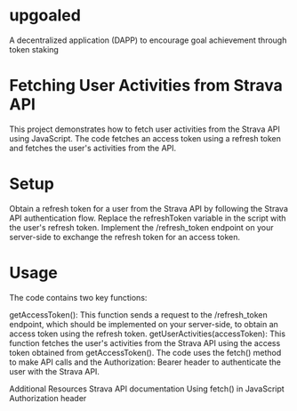 # upgoaled
A decentralized application (DAPP) to encourage goal achievement through token staking

# Fetching User Activities from Strava API
This project demonstrates how to fetch user activities from the Strava API using JavaScript. The code fetches an access token using a refresh token and fetches the user's activities from the API.

# Setup
Obtain a refresh token for a user from the Strava API by following the Strava API authentication flow.
Replace the refreshToken variable in the script with the user's refresh token.
Implement the /refresh_token endpoint on your server-side to exchange the refresh token for an access token.
# Usage
The code contains two key functions:

getAccessToken(): This function sends a request to the /refresh_token endpoint, which should be implemented on your server-side, to obtain an access token using the refresh token.
getUserActivities(accessToken): This function fetches the user's activities from the Strava API using the access token obtained from getAccessToken().
The code uses the fetch() method to make API calls and the Authorization: Bearer <token> header to authenticate the user with the Strava API.

Additional Resources
Strava API documentation
Using fetch() in JavaScript
Authorization header
